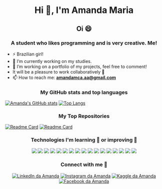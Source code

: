 <h1 align="center">Hi 👋, I'm Amanda Maria</h1>
<h2 align="center">Oi 😄</h2>
<h3 align="center">A student who likes programming and is very creative. Me!</h3>

- ⚡ Brazilian girl!
- 🔭 I’m currently working on my studies.
- 🤔 I’m working on a portfolio of my projects, feel free to comment!
- It will be a pleasure to work collaboratively 👯
- 📫 How to reach me: **amandamca.aa@gmail.com**

<h3 align="center">My GitHub stats and top languages</h3>
  
[![Amanda's GitHub stats](https://github-readme-stats.vercel.app/api?username=amanda-yosh&show_icons=true&theme=tokyonight)](https://github.com/anuraghazra/github-readme-stats)
[![Top Langs](https://github-readme-stats.vercel.app/api/top-langs/?username=amanda-yosh&layout=compact&theme=tokyonight)](https://github.com/anuraghazra/github-readme-stats)

<h3 align="center">My Top Repositories</h3>

[![Readme Card](https://github-readme-stats.vercel.app/api/pin/?username=amanda-yosh&repo=overLoop&theme=tokyonight)](https://github.com/anuraghazra/github-readme-stats)
[![Readme Card](https://github-readme-stats.vercel.app/api/pin/?username=amanda-yosh&repo=the-shire&theme=tokyonight)](https://github.com/anuraghazra/github-readme-stats)


<h3 align="center">Technologies I'm learning 🌱 or improving 🚀</h3>
<p align="center">
<img src="https://img.shields.io/badge/Python-3776AB?style=for-the-badge&logo=python&logoColor=white" />
<img src="https://img.shields.io/badge/HTML5-E34F26?style=for-the-badge&logo=html5&logoColor=white" />
<img src="https://img.shields.io/badge/CSS3-1572B6?style=for-the-badge&logo=css3&logoColor=white" />
<img src="https://img.shields.io/badge/JavaScript-F7DF1E?style=for-the-badge&logo=javascript&logoColor=black" />
<img src="https://img.shields.io/badge/TypeScript-007ACC?style=for-the-badge&logo=typescript&logoColor=white" />
<img src="https://img.shields.io/badge/Java-ED8B00?style=for-the-badge&logo=java&logoColor=white" />
<img src="https://img.shields.io/badge/C%2B%2B-00599C?style=for-the-badge&logo=c%2B%2B&logoColor=white" />
<img src="https://img.shields.io/badge/Pandas-2C2D72?style=for-the-badge&logo=pandas&logoColor=white" />
<img src="https://img.shields.io/badge/scikit_learn-F7931E?style=for-the-badge&logo=scikit-learn&logoColor=white" />
<img src="https://img.shields.io/badge/Numpy-777BB4?style=for-the-badge&logo=numpy&logoColor=white" />
<img src="https://img.shields.io/badge/Plotly-239120?style=for-the-badge&logo=plotly&logoColor=white" />
<img src="https://img.shields.io/badge/PostgreSQL-316192?style=for-the-badge&logo=postgresql&logoColor=white" />
<img src="https://img.shields.io/badge/Node.js-339933?style=for-the-badge&logo=nodedotjs&logoColor=white" />
<img src="https://img.shields.io/badge/npm-CB3837?style=for-the-badge&logo=npm&logoColor=white" />
<img src="https://img.shields.io/badge/Express.js-000000?style=for-the-badge&logo=express&logoColor=white" />
<img src="https://img.shields.io/badge/Yarn-2C8EBB?style=for-the-badge&logo=yarn&logoColor=white" />
<img src="https://img.shields.io/badge/React-20232A?style=for-the-badge&logo=react&logoColor=61DAFB" />

<h3 align="center">Connect with me 💬</h3>
<p align="center">
<a href="https://www.linkedin.com/in/amanda-maria/" target="_blank"><img align="center" src="https://img.shields.io/badge/LinkedIn-0077B5?style=for-the-badge&logo=linkedin&logoColor=white" alt="LinkedIn da Amanda" /></a>
<a href="https://www.instagram.com/amanda_yosh/" target="_blank"><img align="center" src="https://img.shields.io/badge/Instagram-E4405F?style=for-the-badge&logo=instagram&logoColor=white" alt="Instagram da Amanda" /></a>
<a href="https://www.kaggle.com/amandamariaalmeida" target="_blank"><img align="center" src="https://img.shields.io/badge/Kaggle-20BEFF?style=for-the-badge&logo=Kaggle&logoColor=white" alt="Kaggle da Amanda" /></a>
<a href="https://www.facebook.com/amanda.costadealmeida1" target="_blank"><img align="center" src="https://img.shields.io/badge/Facebook-1877F2?style=for-the-badge&logo=facebook&logoColor=white" alt="Facebook da Amanda" /></a>
